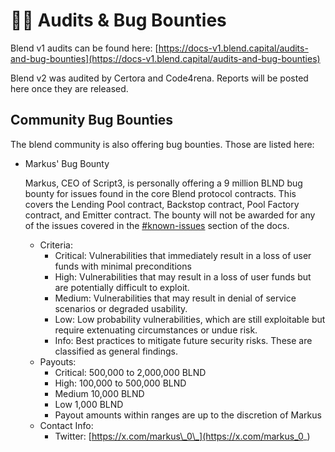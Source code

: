 # 🕵️‍♂️ Audits & Bug Bounties

Blend v1 audits can be found here: [https://docs-v1.blend.capital/audits-and-bug-bounties](https://docs-v1.blend.capital/audits-and-bug-bounties)

Blend v2 was audited by Certora and Code4rena. Reports will be posted here once they are released.

## Community Bug Bounties

The blend community is also offering bug bounties. Those are listed here:

*   Markus' Bug Bounty

    Markus, CEO of Script3, is personally offering a 9 million BLND bug bounty for issues found in the core Blend protocol contracts. This covers the Lending Pool contract, Backstop contract, Pool Factory contract, and Emitter contract. The bounty will not be awarded for any of the issues covered in the [#known-issues](tech-docs/potential-improvements.md#known-issues "mention") section of the docs.

    * Criteria:
      * Critical: Vulnerabilities that immediately result in a loss of user funds with minimal preconditions
      * High: Vulnerabilities that may result in a loss of user funds but are potentially difficult to exploit.
      * Medium: Vulnerabilities that may result in denial of service scenarios or degraded usability.
      * Low: Low probability vulnerabilities, which are still exploitable but require extenuating circumstances or undue risk.
      * Info: Best practices to mitigate future security risks. These are classified as general findings.
    * Payouts:
      * Critical: 500,000 to 2,000,000 BLND
      * High: 100,000 to 500,000 BLND
      * Medium 10,000 BLND
      * Low 1,000 BLND
      * Payout amounts within ranges are up to the discretion of Markus
    * Contact Info:
      * Twitter: [https://x.com/markus\_0\_](https://x.com/markus_0_)
